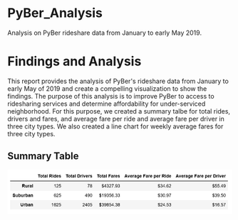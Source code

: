 # PyBer_Analysis

Analysis on PyBer rideshare data from January to early May 2019.

# Findings and Analysis

This report provides the analysis of PyBer's rideshare data from January to early May of 2019 and create a compelling visualization to show the findings. The purpose of this analysis is to improve PyBer to access to ridesharing services and determine affordability for under-serviced neighborhood. For this purpose, we created a summary talbe for total rides, drivers and fares, and average fare per ride and average fare per driver in three city types. We also created a line chart for weekly average fares for three city types.

## Summary Table

![Table](http://github.com/karenmxm/PyBer_Analysis/blob/master/analysis/Summary%20Table.png?raw=true "Summary Table")
